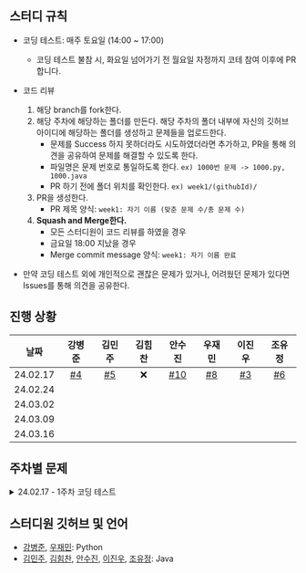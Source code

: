 ## 스터디 규칙

- 코딩 테스트: 매주 토요일 (14:00 ~ 17:00)
   - 코딩 테스트 불참 시, 화요일 넘어가기 전 월요일 자정까지 코테 참여 이후에 PR 합니다.
- 코드 리뷰

  1. 해당 branch를 fork한다.
  2. 해당 주차에 해당하는 폴더를 만든다. 해당 주차의 폴더 내부에 자신의 깃허브 아이디에 해당하는 폴더를 생성하고 문제들을 업로드한다.
     - 문제를 Success 하지 못하더라도 시도하였더라면 추가하고, PR을 통해 의견을 공유하여 문제를 해결할 수 있도록 한다.
     - 파일명은 문제 번호로 통일하도록 한다. `ex) 1000번 문제 -> 1000.py, 1000.java`
     - PR 하기 전에 폴더 위치를 확인한다. `ex) week1/(githubId)/`
  3. PR을 생성한다.
     - PR 제목 양식: `week1: 자기 이름 (맞춘 문제 수/총 문제 수)`
  4. **Squash and Merge한다.**
     - 모든 스터디원이 코드 리뷰를 하였을 경우
     - 금요일 18:00 지났을 경우
     - Merge commit message 양식: `week1: 자기 이름 완료`

- 만약 코딩 테스트 외에 개인적으로 괜찮은 문제가 있거나, 어려웠던 문제가 있다면 Issues를 통해 의견을 공유한다.

## 진행 상황

|   날짜   | 강병준 | 김민주 | 김힘찬 | 안수진 | 우재민 | 이진우 | 조유정 |
| :------: | :----: | :----: | :----: | :----: | :----: | :----: | :----: |
| 24.02.17 | [#4](https://github.com/BangDori/coding-test-study/pull/4) | [#5](https://github.com/BangDori/coding-test-study/pull/5) | ❌ | [#10](https://github.com/BangDori/coding-test-study/pull/10) | [#8](https://github.com/BangDori/coding-test-study/pull/8) | [#3](https://github.com/BangDori/coding-test-study/pull/3) | [#6](https://github.com/BangDori/coding-test-study/pull/6) |
| 24.02.24 |        |        |        |        |        |        |        |
| 24.03.02 |        |        |        |        |        |        |        |
| 24.03.09 |        |        |        |        |        |        |        |
| 24.03.16 |        |        |        |        |        |        |        |

## 주차별 문제

<details>
   <summary>24.02.17 - 1주차 코딩 테스트</summary>
   <ul markdown="1">
      <li>20167번: 꿈틀꿈틀 호석 애벌레 - 기능성</li>
      <li>20002번: 사과나무</li>
      <li>5549번: 행성 탐사</li>
      <li>10713번: 기차 여행</li>
      <li>1368번: 물대기</li>
   </ul>
</details>

## 스터디원 깃허브 및 언어

- [강병준](https://github.com/BangDori), [우재민](https://github.com/WooJJam): Python
- [김민주](https://github.com/miiiinju1), [김힘찬](https://github.com/HmDol), [안수진](https://github.com/ssuzyn), [이진우](https://github.com/jinlee1703), [조유정](https://github.com/hiyoojeong): Java
